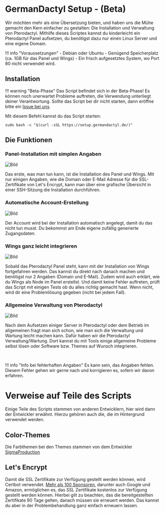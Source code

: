 
# GermanDactyl Setup - (Beta)

Wir möchten mehr als eine Übersetzung bieten, und haben uns die Mühe gemacht den Kern einfacher zu gestalten: Die Installation und Verwaltung von Pterodactyl.
Mithilfe dieses Scriptes kannst du kinderleicht ein Pterodactyl Panel aufsetzen, du benötigst dazu nur einen Linux Server und eine eigene Domain.

!!! info "Voraussetzungen"
    - Debian oder Ubuntu
    - Genügend Speicherplatz (ca. 1GB für das Panel und Wings)
    - Ein frisch aufgesetztes System, wo Port 80 nicht verwendet wird.

## Installation

!!! warning "Beta-Phase"
    Das Script befindet sich in der Beta-Phase! Es können noch unerwartet Probleme auftreten, die Verwendung unterliegt deiner Verantwortung.
    Sollte das Script bei dir nicht starten, dann eröffne bitte ein [Issue bei uns](https://github.com/pavl21/GermanDactyl/issues).

Mit diesem Befehl kannst du das Script starten:
```
sudo bash -c "$(curl -sSL https://setup.germandactyl.de/)"
```


## Die Funktionen

### Panel-Installation mit simplen Angaben
![Bild](https://i.imgur.com/7163oVV.png)

Das erste, was man tun kann, ist die Installation des Panel und Wings. Mit nur einigen Angaben, wie die Domain oder E-Mail Adresse für die SSL-Zertifikate von Let's Encrypt, kann man über eine grafische Übersicht in einer SSH-Sitzung die Installation durchführen.

### Automatische Account-Erstellung
![Bild](https://i.imgur.com/lkv65jd.png)

Der Account wird bei der Installation automatisch angelegt, damit du das nicht tun musst. Du bekommst am Ende eigene zufällig generierte Zugangsdaten.

### Wings ganz leicht integrieren
![Bild](https://i.imgur.com/Ca6BrLS.png)

Sobald das Pterodactyl Panel steht, kann mit der Installation von Wings fortgefahren werden. Das kannst du direkt nach danach machen und benötigst nur 2 Angaben (Domain und E-Mail). Zudem wird auch erklärt, wie du Wings als Node im Panel erstellst. Und damit keine Fehler auftreten, prüft das Script mit einigen Tests ob du alles richtig gemacht hast. Wenn nicht, wird dir eine Problemlösung gegeben (nicht bei jedem Fall).

### Allgemeine Verwaltung von Pterodactyl
![Bild](https://i.imgur.com/uYh4sg4.png)

Nach dem Aufsetzen einiger Server in Pterodactyl oder dem Betrieb im allgemeinen fragt man sich schon, wie man sich die Verwaltung und Wartung leicht machen kann. Dafür haben wir die Pterodactyl Verwaltung/Wartung. Dort kannst du mit Tools einige allgemeine Probleme selbst lösen oder Software bzw. Themes auf Wunsch integrieren.

<br>

!!! info "Info bei fehlerhaften Angaben"
    Es kann sein, das Angaben fehlen. Diesem Fehler gehen wir gerne nach und korrigieren es, sofern wir davon erfahren.

# Verweise auf Teile des Scripts

Einige Teile des Scripts stammen von anderen Entwicklern, hier wird dann der Entwickler erwähnt. Hierzu gehören auch die, die im Hintergrund verwendet werden.

## Color-Themes
Die Farbthemen bei den Themes stammen von dem Entwickler  [SigmaProduction](https://github.com/Sigma-Production/PteroFreeStuffinstaller)

## Let's Encrypt
Damit die SSL Zertifikate zur Verfügung gestellt werden können, wird Certbot verwendet. [Mehr als 100 Sponsoren](https://letsencrypt.org/de/sponsors/), darunter auch Google und Amazon, ermöglichen es, das SSL Zertifikate kostenlos zur Verfügung gestellt werden können. Hierbei gilt zu beachten, das die bereitgestellten Zertifikate 90 Tage gelten, danach müssen sie erneuert werden. Das kannst du aber in der Problembehandlung ganz einfach erneuern lassen. 
